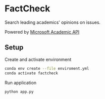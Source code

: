 # FactCheck

Search leading academics' opinions on issues.

Powered by [Microsoft Academic API](https://www.microsoft.com/en-us/research/project/academic-knowledge/)

## Setup

Create and activate environment
```bash
conda env create --file enviroment.yml
conda activate factcheck
```

Run application
```bash
python app.py
```
